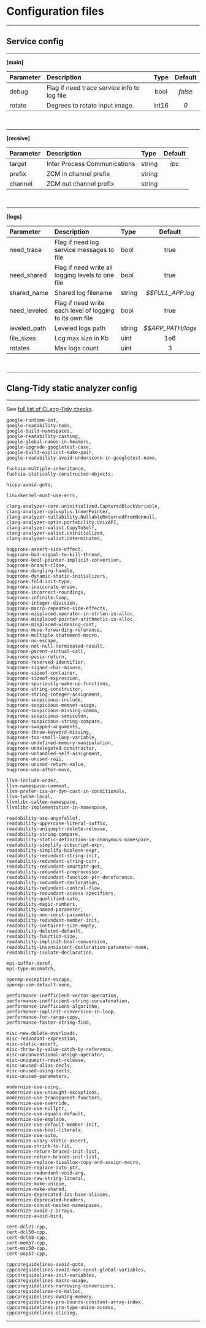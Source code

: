 # Configuration files

---
## Service config
---

**[main]**<br/>

| Parameter | Description                                 | Type | Default |
| :-------- | :------------------------------------------ | :--: | :-----: |
| debug     | Flag if need trace service info to log file | bool | *false* |
| rotate     | Degrees to rotate input image. | int16 | *0* |

<br/>

---

**[receive]**<br/>

| Parameter | Description                                | Type   | Default |
| :-------- | :----------------------------------------- | :----  | :-----: |
| target    | Inter Process Communications               | string | *ipc*   |
| prefix    | ZCM in channel prefix                      | string |         |
| channel   | ZCM out channel prefix                     | string |         |

<br/>

---

**[logs]**<br/>

| Parameter    | Description                                              | Type   | Default           |
| :----------- | :------------------------------------------------------- | :----  | :---------------: |
| need_trace   | Flag if need log service messages to file                | bool   | true              |
| need_shared  | Flag if need write all logging levels to one file        | bool   | true              |
| shared_name  | Shared log filename                                      | string | *$$FULL_APP.log*  |
| need_leveled | Flag if need write each level of logging to its own file | bool   | true              |
| leveled_path | Leveled logs path                                        | string | *$$APP_PATH/logs* |
| file_sizes   | Log max size in Kb                                       | uint   | 1e6               |
| rotates      | Max logs count                                           | uint   | 3                 |

<br/>

---
## Clang-Tidy static analyzer config
---

See [full list of CLang-Tidy checks](https://clang.llvm.org/extra/clang-tidy/checks/list.html).

```
google-runtime-int,
google-readability-todo,
google-build-namespaces,
google-readability-casting,
google-global-names-in-headers,
google-upgrade-googletest-case,
google-build-explicit-make-pair, 
google-readability-avoid-underscore-in-googletest-name,

fuchsia-multiple-inheritance,
fuchsia-statically-constructed-objects,

hicpp-avoid-goto,

linuxkernel-must-use-errs,

clang-analyzer-core.uninitialized.CapturedBlockVariable,
clang-analyzer-cplusplus.InnerPointer,
clang-analyzer-nullability.NullableReturnedFromNonnull,
clang-analyzer-optin.portability.UnixAPI,
clang-analyzer-valist.CopyToSelf,
clang-analyzer-valist.Uninitialized,
clang-analyzer-valist.Unterminated,

bugprone-assert-side-effect,
bugprone-bad-signal-to-kill-thread,
bugprone-bool-pointer-implicit-conversion,
bugprone-branch-clone,
bugprone-dangling-handle,
bugprone-dynamic-static-initializers,
bugprone-fold-init-type,
bugprone-inaccurate-erase,
bugprone-incorrect-roundings,
bugprone-infinite-loop,
bugprone-integer-division,
bugprone-macro-repeated-side-effects,
bugprone-misplaced-operator-in-strlen-in-alloc,
bugprone-misplaced-pointer-arithmetic-in-alloc,
bugprone-misplaced-widening-cast,
bugprone-move-forwarding-reference,
bugprone-multiple-statement-macro,
bugprone-no-escape,
bugprone-not-null-terminated-result,
bugprone-parent-virtual-call,
bugprone-posix-return,
bugprone-reserved-identifier,
bugprone-signed-char-misuse,
bugprone-sizeof-container,
bugprone-sizeof-expression,
bugprone-spuriously-wake-up-functions,
bugprone-string-constructor,
bugprone-string-integer-assignment,
bugprone-suspicious-include,
bugprone-suspicious-memset-usage,
bugprone-suspicious-missing-comma,
bugprone-suspicious-semicolon,
bugprone-suspicious-string-compare,
bugprone-swapped-arguments,
bugprone-throw-keyword-missing,
bugprone-too-small-loop-variable,
bugprone-undefined-memory-manipulation,
bugprone-undelegated-constructor,
bugprone-unhandled-self-assignment,
bugprone-unused-raii,
bugprone-unused-return-value,
bugprone-use-after-move,

llvm-include-order,
llvm-namespace-comment,
llvm-prefer-isa-or-dyn-cast-in-conditionals,
llvm-twine-local,
llvmlibc-callee-namespace,
llvmlibc-implementation-in-namespace,

readability-use-anyofallof,
readability-uppercase-literal-suffix,
readability-uniqueptr-delete-release,
readability-string-compare,
readability-static-definition-in-anonymous-namespace,
readability-simplify-subscript-expr,
readability-simplify-boolean-expr,
readability-redundant-string-init,
readability-redundant-string-cstr,
readability-redundant-smartptr-get,
readability-redundant-preprocessor,
readability-redundant-function-ptr-dereference,
readability-redundant-declaration,
readability-redundant-control-flow,
readability-redundant-access-specifiers,
readability-qualified-auto,
readability-magic-numbers,
readability-named-parameter,
readability-non-const-parameter,
readability-redundant-member-init,
readability-container-size-empty,
readability-deleted-default,
readability-function-size,
readability-implicit-bool-conversion,
readability-inconsistent-declaration-parameter-name,
readability-isolate-declaration,

mpi-buffer-deref,
mpi-type-mismatch,

openmp-exception-escape,
openmp-use-default-none,

performance-inefficient-vector-operation,
performance-inefficient-string-concatenation,
performance-inefficient-algorithm,
performance-implicit-conversion-in-loop,
performance-for-range-copy,
performance-faster-string-find,

misc-new-delete-overloads,
misc-redundant-expression,
misc-static-assert,
misc-throw-by-value-catch-by-reference,
misc-unconventional-assign-operator,
misc-uniqueptr-reset-release,
misc-unused-alias-decls,
misc-unused-using-decls,
misc-unused-parameters,

modernize-use-using,
modernize-use-uncaught-exceptions,
modernize-use-transparent-functors,
modernize-use-override,
modernize-use-nullptr,
modernize-use-equals-default,
modernize-use-emplace,
modernize-use-default-member-init,
modernize-use-bool-literals,
modernize-use-auto,
modernize-unary-static-assert,
modernize-shrink-to-fit,
modernize-return-braced-init-list,
modernize-return-braced-init-list,
modernize-replace-disallow-copy-and-assign-macro,
modernize-replace-auto-ptr,
modernize-redundant-void-arg,
modernize-raw-string-literal,
modernize-make-unique,
modernize-make-shared,
modernize-deprecated-ios-base-aliases,
modernize-deprecated-headers,
modernize-concat-nested-namespaces,
modernize-avoid-c-arrays,
modernize-avoid-bind,

cert-dcl21-cpp,
cert-dcl50-cpp,
cert-dcl58-cpp,
cert-mem57-cpp,
cert-msc50-cpp,
cert-oop57-cpp,

cppcoreguidelines-avoid-goto,
cppcoreguidelines-avoid-non-const-global-variables,
cppcoreguidelines-init-variables,
cppcoreguidelines-macro-usage,
cppcoreguidelines-narrowing-conversions,
cppcoreguidelines-no-malloc,
cppcoreguidelines-owning-memory,
cppcoreguidelines-pro-bounds-constant-array-index,
cppcoreguidelines-pro-type-union-access,
cppcoreguidelines-slicing,
```

---
